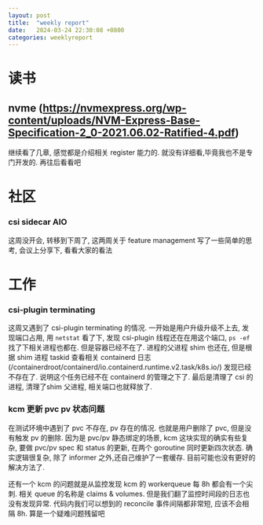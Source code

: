 ```yaml
---
layout: post
title:  "weekly report"
date:   2024-03-24 22:30:08 +0800
categories: weeklyreport
---
```



# 读书


## nvme (https://nvmexpress.org/wp-content/uploads/NVM-Express-Base-Specification-2_0-2021.06.02-Ratified-4.pdf)

继续看了几章, 感觉都是介绍相关 register 能力的. 就没有详细看,毕竟我也不是专门开发的. 再往后看看吧


# 社区

### csi sidecar AIO

这周没开会, 转移到下周了, 这两周关于 feature management 写了一些简单的思考, 会议上分享下, 看看大家的看法


# 工作

### csi-plugin terminating

这周又遇到了 csi-plugin terminating 的情况. 一开始是用户升级升级不上去, 发现端口占用, 用 ```netstat``` 看了下, 发现 csi-plugin 线程还在在用这个端口, ```ps -ef``` 找了下相关进程也都在. 但是容器已经不在了. 进程的父进程 shim 也还在, 但是根据 shim 进程 taskid 查看相关 containerd 日志(/containerdroot/containerd/io.containerd.runtime.v2.task/k8s.io/) 发现已经不存在了. 说明这个任务已经不在 containerd 的管理之下了. 最后是清理了 csi 的进程, 清理了shim 父进程, 相关端口也就释放了.


### kcm 更新 pvc pv 状态问题

在测试环境中遇到了 pvc 不存在, pv 存在的情况. 也就是用户删除了 pvc, 但是没有触发 pv 的删除. 因为是 pvc/pv 静态绑定的场景, kcm 这块实现的确实有些复杂, 要做 pvc/pv spec 和 status 的更新, 在两个 goroutine 同时更新四次状态. 确实逻辑很复杂, 除了 informer 之外,还自己维护了一套缓存. 目前可能也没有更好的解决方法了.

还有一个 kcm 的问题就是从监控发现 kcm 的 workerqueue 每 8h 都会有一个尖刺. 相关 queue 的名称是 claims & volumes. 但是我们翻了监控时间段的日志也没有发现异常. 代码内我们可以想到的 reconcile 事件间隔都非常短, 应该不会相隔 8h. 算是一个疑难问题残留吧